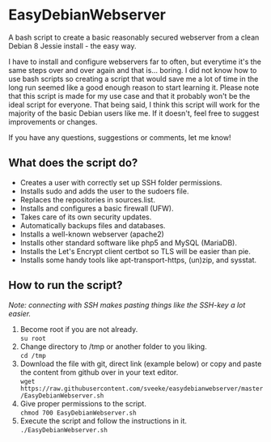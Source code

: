 # EasyDebianWebserver
A bash script to create a basic reasonably secured webserver from a clean Debian 8 Jessie install - the easy way.

I have to install and configure webservers far to often, but everytime it's the same steps over and over again and that is... boring. I did not know how to use bash scripts so creating a script that would save me a lot of time in the long run seemed like a good enough reason to start learning it. Please note that this script is made for my use case and that it probably won't be the ideal script for everyone. That being said, I think this script will work for the majority of the basic Debian users like me. If it doesn't, feel free to suggest improvements or changes.

If you have any questions, suggestions or comments, let me know!

## What does the script do?

- Creates a user with correctly set up SSH folder permissions.
- Installs sudo and adds the user to the sudoers file.
- Replaces the repositories in sources.list.
- Installs and configures a basic firewall (UFW).
- Takes care of its own security updates.
- Automatically backups files and databases.
- Installs a well-known webserver (apache2)
- Installs other standard software like php5 and MySQL (MariaDB).
- Installs the Let's Encrypt client certbot so TLS will be easier than pie.
- Installs some handy tools like apt-transport-https, (un)zip, and sysstat.

## How to run the script?
*Note: connecting with SSH makes pasting things like the SSH-key a lot easier.*

1. Become root if you are not already.  
   ```su root```
2. Change directory to /tmp or another folder to you liking.  
   ```cd /tmp```
3. Download the file with git, direct link (example below) or copy and paste the content from github over in your text editor.  
   ```wget https://raw.githubusercontent.com/sveeke/easydebianwebserver/master/EasyDebianWebserver.sh```
5. Give proper permissions to the script.  
   ```chmod 700 EasyDebianWebserver.sh```
6. Execute the script and follow the instructions in it.  
   ```./EasyDebianWebserver.sh ```
